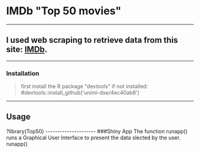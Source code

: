 IMDb "Top 50 movies" 
====================



---------------------

<h2>I used web scraping to retrieve data from this site: <a href="https://www.imdb.com/search/title/?groups=top_250&sort=user_rating,desc">IMDb</a>.</h2>

---------------------
### Installation
> first install the R package "devtools" if not installed:  #devtools::install_github('unimi-dse/4ec40ab8')
---------------------
<h2>Usage</h2>
?library(Top50)
---------------------
###Shiny App
The function runapp() runs a Graphical User Interface to present the data slected by the user.
runapp()
